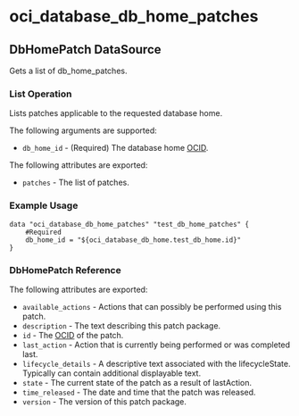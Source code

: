 
# oci_database_db_home_patches

## DbHomePatch DataSource

Gets a list of db_home_patches.

### List Operation
Lists patches applicable to the requested database home.

The following arguments are supported:

* `db_home_id` - (Required) The database home [OCID](https://docs.us-phoenix-1.oraclecloud.com/Content/General/Concepts/identifiers.htm).


The following attributes are exported:

* `patches` - The list of patches.

### Example Usage

```hcl
data "oci_database_db_home_patches" "test_db_home_patches" {
	#Required
	db_home_id = "${oci_database_db_home.test_db_home.id}"
}
```
### DbHomePatch Reference

The following attributes are exported:

* `available_actions` - Actions that can possibly be performed using this patch.
* `description` - The text describing this patch package.
* `id` - The [OCID](https://docs.us-phoenix-1.oraclecloud.com/Content/General/Concepts/identifiers.htm) of the patch.
* `last_action` - Action that is currently being performed or was completed last.
* `lifecycle_details` - A descriptive text associated with the lifecycleState. Typically can contain additional displayable text. 
* `state` - The current state of the patch as a result of lastAction.
* `time_released` - The date and time that the patch was released.
* `version` - The version of this patch package.
